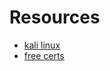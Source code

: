 # Resources 
- [kali linux](https://github.com/djmahe4/Ethical_Hacking_Cyber_Forensics_FTTP-IIITK/blob/main/Penetration%20Testing%20with%20Kali%20Linux.pdf)
- [free certs](https://github.com/cloudcommunity/Free-Certifications?tab=readme-ov-file#security)
